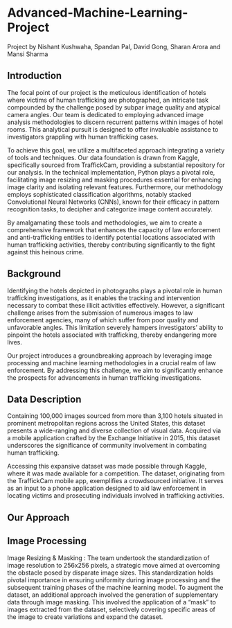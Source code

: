 # Advanced-Machine-Learning-Project

Project by Nishant Kushwaha, Spandan Pal, David Gong, Sharan Arora and Mansi Sharma​​

## Introduction
The focal point of our project is the meticulous identification of hotels where victims of human trafficking are photographed, an intricate task compounded by the challenge posed by subpar image quality and atypical camera angles. Our team is dedicated to employing advanced image analysis methodologies to discern recurrent patterns within images of hotel rooms. This analytical pursuit is designed to offer invaluable assistance to investigators grappling with human trafficking cases.

To achieve this goal, we utilize a multifaceted approach integrating a variety of tools and techniques. Our data foundation is drawn from Kaggle, specifically sourced from TraffickCam, providing a substantial repository for our analysis. In the technical implementation, Python plays a pivotal role, facilitating image resizing and masking procedures essential for enhancing image clarity and isolating relevant features. Furthermore, our methodology employs sophisticated classification algorithms, notably stacked Convolutional Neural Networks (CNNs), known for their efficacy in pattern recognition tasks, to decipher and categorize image content accurately.

By amalgamating these tools and methodologies, we aim to create a comprehensive framework that enhances the capacity of law enforcement and anti-trafficking entities to identify potential locations associated with human trafficking activities, thereby contributing significantly to the fight against this heinous crime.

## Background
Identifying the hotels depicted in photographs plays a pivotal role in human trafficking investigations, as it enables the tracking and intervention necessary to combat these illicit activities effectively. However, a significant challenge arises from the submission of numerous images to law enforcement agencies, many of which suffer from poor quality and unfavorable angles. This limitation severely hampers investigators’ ability to pinpoint the hotels associated with trafficking, thereby endangering more lives.

Our project introduces a groundbreaking approach by leveraging image processing and machine learning methodologies in a crucial realm of law enforcement. By addressing this challenge, we aim to significantly enhance the prospects for advancements in human trafficking investigations.

## Data Description
Containing 100,000 images sourced from more than 3,100 hotels situated in prominent metropolitan regions across the United States, this dataset presents a wide-ranging and diverse collection of visual data. Acquired via a mobile application crafted by the Exchange Initiative in 2015, this dataset underscores the significance of community involvement in combating human trafficking.

Accessing this expansive dataset was made possible through Kaggle, where it was made available for a competition. The dataset, originating from the TraffickCam mobile app, exemplifies a crowdsourced initiative. It serves as an input to a phone application designed to aid law enforcement in locating victims and prosecuting individuals involved in trafficking activities.

## Our Approach

## Image Processing 

Image Resizing & Masking : The team undertook the standardization of image resolution to 256x256 pixels, a strategic move aimed at overcoming the obstacle posed by disparate image sizes. This standardization holds pivotal importance in ensuring uniformity during image processing and the subsequent training phases of the machine learning model. To augment the dataset, an additional approach involved the generation of supplementary data through image masking. This involved the application of a “mask” to images extracted from the dataset, selectively covering specific areas of the image to create variations and expand the dataset.

